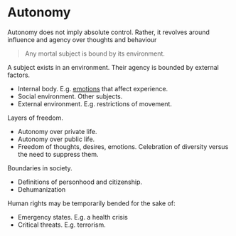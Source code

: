 # Autonomy

Autonomy does not imply absolute control. Rather, it revolves around influence and agency over thoughts and behaviour



> Any mortal subject is bound by its environment.

A subject exists in an environment. Their agency is bounded by external factors.

- Internal body. E.g. [emotions](../collaboration/emotions.md) that affect experience.
- Social environment. Other subjects.
- External environment. E.g. restrictions of movement.



Layers of freedom.

- Autonomy over private life.
- Autonomy over public life.
- Freedom of thoughts, desires, emotions. Celebration of diversity versus the need to suppress them.



Boundaries in society.

- Definitions of personhood and citizenship.
- Dehumanization



Human rights may be temporarily bended for the sake of:

- Emergency states. E.g. a health crisis
- Critical threats. E.g. terrorism.

